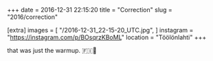 +++
date = 2016-12-31 22:15:20
title = "Correction"
slug = "2016/correction"

[extra]
images = [
    "/2016-12-31_22-15-20_UTC.jpg",
]
instagram = "https://instagram.com/p/BOsqrzKBoML"
location = "Töölönlahti"
+++

that was just the warmup. 🇫🇮💯
